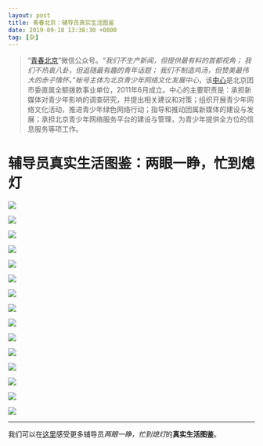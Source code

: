 ```yaml
---
layout: post
title: 青春北京：辅导员真实生活图鉴
date: 2019-09-18 13:38:30 +0800
tag: [杂]
---
```


> “[青春北京](https://weixin.sogou.com/weixin?type=1&query=%E9%9D%92%E6%98%A5%E5%8C%97%E4%BA%AC)”微信公众号。*“我们不生产新闻，但提供最有料的首都视角； 我们不热衷八卦，但追随最有趣的青年话题； 我们不制造鸡汤，但赞美最伟大的赤子情怀。”*帐号主体为*北京青少年网络文化发展中心*，该[中心](http://www.bjyouth.gov.cn/zzsw/30104.shtml)是北京团市委直属全额拨款事业单位，2011年6月成立。中心的主要职责是：承担新媒体对青少年影响的调查研究，并提出相关建议和对策；组织开展青少年网络文化活动，推进青少年绿色网络行动；指导和推动团属新媒体的建设与发展；承担北京青少年网络服务平台的建设与管理，为青少年提供全方位的信息服务等项工作。


# 辅导员真实生活图鉴：两眼一睁，忙到熄灯 

![](https://mmbiz.qpic.cn/mmbiz_png/NZOeBWibrPicuFeZNS6jGZ17gAETRSG9EkdClSSmownsMcpEBERPEnJTtXVOWOYlLrWpmdCXkWcUKnbIbOOUHJlA/640?wx_fmt=png&tp=webp&wxfrom=5&wx_lazy=1&wx_co=1)

![](https://mmbiz.qpic.cn/mmbiz_jpg/qiagyJ9NzpKGy0dibD0ZAQ491HwY4qfpecvGV9BFeibSYruMLUm4ysSBz2aJLPibFgHibdfaJse2YdZ9Z8tKfpFcu2w/640?wx_fmt=jpeg&tp=webp&wxfrom=5&wx_lazy=1&wx_co=1)

![](https://mmbiz.qpic.cn/mmbiz_jpg/qiagyJ9NzpKGy0dibD0ZAQ491HwY4qfpecDfiaDv3yBnOp2mUUaicKw3t8CdCC8QTs62iaICUZGqypuYt7ucl3NowkQ/640?wx_fmt=jpeg&tp=webp&wxfrom=5&wx_lazy=1&wx_co=1)

![](https://mmbiz.qpic.cn/mmbiz_jpg/qiagyJ9NzpKFiaJKa8rCr7KEG77zSDPSXCGu405vuKFj4e8YlnLEjslXjp2DWZ1j5TLUCfzGLMDx22mJ9TpOU0bA/640?wx_fmt=jpeg&tp=webp&wxfrom=5&wx_lazy=1&wx_co=1)

![](https://mmbiz.qpic.cn/mmbiz_jpg/qiagyJ9NzpKGy0dibD0ZAQ491HwY4qfpecicHPCtdHrp9SD8UG7TxcoD2T40RGFMcyHQJY0PvjwYPm8csziaW22j8Q/640?wx_fmt=jpeg&tp=webp&wxfrom=5&wx_lazy=1&wx_co=1)

![](https://mmbiz.qpic.cn/mmbiz_jpg/qiagyJ9NzpKFiaJKa8rCr7KEG77zSDPSXCgHibzncEJY98BHbvUuzuicA8ZBYXkByxKZ8Rcok3kgjthxkmicnn12uew/640?wx_fmt=jpeg&tp=webp&wxfrom=5&wx_lazy=1&wx_co=1)

![](https://mmbiz.qpic.cn/mmbiz_jpg/qiagyJ9NzpKFiaJKa8rCr7KEG77zSDPSXCGZF7O3zk1VgPf1LqQ4LFDMicAuu120stpBYCEibP7wsolXVbDbNFyMgA/640?wx_fmt=jpeg&tp=webp&wxfrom=5&wx_lazy=1&wx_co=1)

![](https://mmbiz.qpic.cn/mmbiz_jpg/qiagyJ9NzpKGy0dibD0ZAQ491HwY4qfpecVEyZPLp9OMPhObVIbdA6V8teH0NpaU99NUubnnmPcETnI4MAgBKWJg/640?wx_fmt=jpeg&tp=webp&wxfrom=5&wx_lazy=1&wx_co=1)

![](https://mmbiz.qpic.cn/mmbiz_jpg/qiagyJ9NzpKGy0dibD0ZAQ491HwY4qfpecR32hLmoHXCaHywk9hfDiaQ7nn9EwZm2UUZDeSnGrUY93diaMKyVYibnbA/640?wx_fmt=jpeg&tp=webp&wxfrom=5&wx_lazy=1&wx_co=1)

![](https://mmbiz.qpic.cn/mmbiz_jpg/qiagyJ9NzpKGy0dibD0ZAQ491HwY4qfpecSyNlfGhFkwCaGkfhPMNBQ1aUkq5etTO7eibdgViaGgjNicNp7JakrFyfA/640?wx_fmt=jpeg&tp=webp&wxfrom=5&wx_lazy=1&wx_co=1)

![](https://mmbiz.qpic.cn/mmbiz_jpg/qiagyJ9NzpKGy0dibD0ZAQ491HwY4qfpecgNovsmQWePGGZdejZOeRN6uaoV0CqsKeusYl0miazcCXAcuKmv3Jc3g/640?wx_fmt=jpeg&tp=webp&wxfrom=5&wx_lazy=1&wx_co=1)

![](https://mmbiz.qpic.cn/mmbiz_jpg/qiagyJ9NzpKGy0dibD0ZAQ491HwY4qfpec39Biafw0XrRUOl7MHlQG1aGp8ZItv9Yic31m9zTXTk956RSHMaVp446A/640?wx_fmt=jpeg&tp=webp&wxfrom=5&wx_lazy=1&wx_co=1)

![](https://mmbiz.qpic.cn/mmbiz_jpg/qiagyJ9NzpKGy0dibD0ZAQ491HwY4qfpecrhKKmIP5b5rVSEPyMPEvLXLKfN5evAs7o9aib3KpRscSlobJMx6lfibA/640?wx_fmt=jpeg&tp=webp&wxfrom=5&wx_lazy=1&wx_co=1)

![](https://mmbiz.qpic.cn/mmbiz_jpg/qiagyJ9NzpKGy0dibD0ZAQ491HwY4qfpec99y1A9V2icj4QIbhYibGUgOwFqx0XgW61y8bYVKibJEqaTPa6gO57TnlA/640?wx_fmt=jpeg&tp=webp&wxfrom=5&wx_lazy=1&wx_co=1)

![](https://mmbiz.qpic.cn/mmbiz_jpg/qiagyJ9NzpKGy0dibD0ZAQ491HwY4qfpecKwCuf424RPVhwfn4Y8F3aCcyEjRWoaU3vDQlzVoNaYbujibLqSewmNg/640?wx_fmt=jpeg&tp=webp&wxfrom=5&wx_lazy=1&wx_co=1)

***

我们可以在[这里](https://mp.weixin.qq.com/s/O0OblTijCe8wLKUfYnz8bg)感受更多辅导员*两眼一睁，忙到熄灯*的**真实生活图鉴**。

